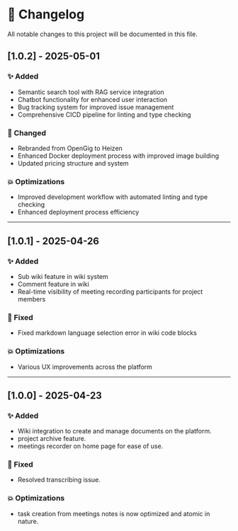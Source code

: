 # 📄 Changelog

All notable changes to this project will be documented in this file.

## [1.0.2] - 2025-05-01
### ✨ Added
- Semantic search tool with RAG service integration
- Chatbot functionality for enhanced user interaction
- Bug tracking system for improved issue management
- Comprehensive CICD pipeline for linting and type checking

### 🔄 Changed
- Rebranded from OpenGig to Heizen
- Enhanced Docker deployment process with improved image building
- Updated pricing structure and system

### 💥 Optimizations
- Improved development workflow with automated linting and type checking
- Enhanced deployment process efficiency

---

## [1.0.1] - 2025-04-26
### ✨ Added
- Sub wiki feature in wiki system
- Comment feature in wiki
- Real-time visibility of meeting recording participants for project members

### 🐛 Fixed
- Fixed markdown language selection error in wiki code blocks

### 💥 Optimizations
- Various UX improvements across the platform

---

## [1.0.0] - 2025-04-23
### ✨ Added
- Wiki integration to create and manage documents on the platform.
- project archive feature.
- meetings recorder on home page for ease of use.

### 🐛 Fixed
- Resolved transcribing issue.

### 💥 Optimizations
- task creation from meetings notes is now optimized and atomic in nature.
